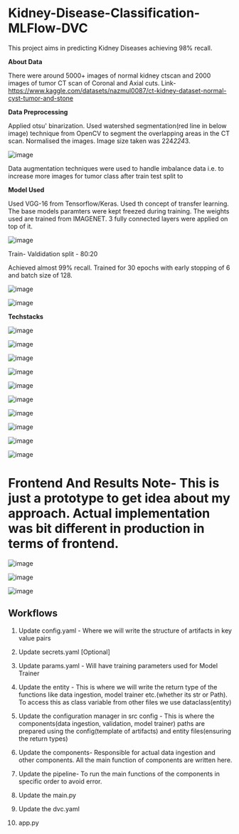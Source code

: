 # Kidney-Disease-Classification-MLFlow-DVC
This project aims in predicting Kidney Diseases achieving 98% recall. 

**About Data**

There were around 5000+ images of normal kidney ctscan and 2000 images of tumor CT scan of Coronal and Axial cuts. 
Link- https://www.kaggle.com/datasets/nazmul0087/ct-kidney-dataset-normal-cyst-tumor-and-stone

**Data Preprocessing**

Applied otsu' binarization. Used watershed segmentation(red line in below image) technique from OpenCV to segment the overlapping areas in the CT scan. Normalised the images. Image size taken was 224*224*3.

 ![image](https://github.com/user-attachments/assets/e7348c11-5dfa-48b7-811a-d9bcd9cabbd7)

Data augmentation techniques were used to handle imbalance data i.e. to increase more images for tumor class after train test split to  

**Model Used**

Used VGG-16 from Tensorflow/Keras. Used th concept of transfer learning. The base models paramters were kept freezed during training. The weights used are trained from IMAGENET. 3 fully connected layers were applied on top of it.

![image](https://github.com/user-attachments/assets/b0107c02-7d19-4b2e-8e03-39fd3b7f1040)

Train- Valdidation split - 80:20

Achieved almost 99% recall. Trained for 30 epochs with early stopping of 6 and batch size of 128.

![image](https://github.com/user-attachments/assets/c058c966-bdd0-4893-ae33-a81aa0aa10ea)

![image](https://github.com/user-attachments/assets/af9ad734-4e27-45ac-9081-1a03c8126fe2)

**Techstacks**

![image](https://github.com/user-attachments/assets/dbba3ad3-e7ed-4790-b8cf-e4aeb5143170)

![image](https://github.com/user-attachments/assets/b461998f-1d77-4e36-912c-4c244f0dc8a6)

![image](https://github.com/user-attachments/assets/6518880a-5c54-48e0-b22a-743d5f90b1b1)

![image](https://github.com/user-attachments/assets/8ed9de77-d54f-46c8-b4f6-3e10eecd80bd)

![image](https://github.com/user-attachments/assets/af2fdc25-5f9a-4a47-b90d-4f48583b24e3)

![image](https://github.com/user-attachments/assets/88727cff-688b-4ae9-ba61-374fcaf8e1fe)

![image](https://github.com/user-attachments/assets/e2de6ca8-89bd-4de6-86ab-72708e46b80f)

![image](https://github.com/user-attachments/assets/a7151de5-f5c0-4ddc-9017-484d3443ca10)

![image](https://github.com/user-attachments/assets/f1a82f49-99c5-4fc6-bfdf-39f4b2ad2b12)

![image](https://github.com/user-attachments/assets/db02a2ce-b146-4609-91c3-6a3135c3fb81)

# Frontend And Results Note- This is just a prototype to get idea about my approach. Actual implementation was bit different in production in terms of frontend.

![image](https://github.com/user-attachments/assets/171093a7-cc23-4f61-8500-436f023d0353)


![image](https://github.com/user-attachments/assets/433ec9d0-1b24-48de-99d3-a2a531e99a82)


![image](https://github.com/user-attachments/assets/9f776fb2-0d6e-41e5-9783-2ce526691082)









## Workflows

1. Update config.yaml - Where we will write the structure of artifacts in key value pairs

2. Update secrets.yaml [Optional]

3. Update params.yaml - Will have training parameters used for Model Trainer

4. Update the entity - This is where we will write the return type of the functions like data ingestion, model trainer etc.(whether its str or 
Path). To access this as class variable from other files we use dataclass(entity)

5. Update the configuration manager in src config -  This is where the components(data ingestion, validation, model trainer) paths are prepared 
using the config(template of artifacts) and entity files(ensuring the return types)

6. Update the components- Responsible for actual data ingestion and other components. All the main function of components are written here.

7. Update the pipeline- To run the main functions of the components in specific order to avoid error.

8. Update the main.py

9. Update the dvc.yaml

10. app.py
